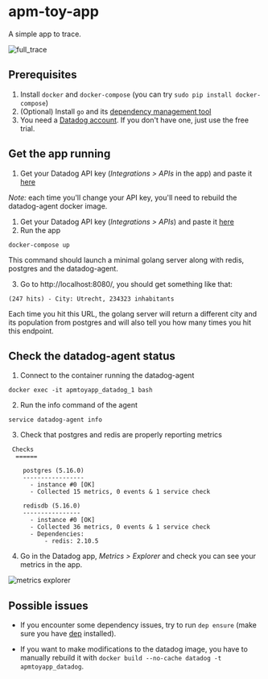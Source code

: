 # apm-toy-app
A simple app to trace.

![full_trace](https://github.com/gabsn/apm-toy-app/blob/img/full_trace.png)

## Prerequisites
1. Install `docker` and `docker-compose` (you can try `sudo pip install docker-compose`)
2. (Optional) Install `go` and its [dependency management tool](https://github.com/golang/dep)
3. You need a [Datadog account](https://www.datadoghq.com). If you don't have one, just use the free trial. 

## Get the app running
1. Get your Datadog API key (*Integrations > APIs* in the app) and paste it [here](https://github.com/gabsn/apm-toy-app/blob/master/docker-compose.yml#L28)

*Note:* each time you'll change your API key, you'll need to rebuild the datadog-agent docker image.

1. Get your Datadog API key (*Integrations > APIs*) and paste it [here](https://github.com/gabsn/apm-toy-app/blob/master/docker-compose.yml#L28)
2. Run the app
```
docker-compose up
```
This command should launch a minimal golang server along with redis, postgres and the datadog-agent.

3. Go to http://localhost:8080/, you should get something like that:
```
(247 hits) - City: Utrecht, 234323 inhabitants
```
Each time you hit this URL, the golang server will return a different city and its population from postgres and will also tell you how many times you hit this endpoint.

## Check the datadog-agent status
1. Connect to the container running the datadog-agent
```
docker exec -it apmtoyapp_datadog_1 bash
```
2. Run the info command of the agent
```
service datadog-agent info
```
3. Check that postgres and redis are properly reporting metrics
```
 Checks
  ======

    postgres (5.16.0)
    -----------------
      - instance #0 [OK]
      - Collected 15 metrics, 0 events & 1 service check

    redisdb (5.16.0)
    ----------------
      - instance #0 [OK]
      - Collected 36 metrics, 0 events & 1 service check
      - Dependencies:
          - redis: 2.10.5
```
4. Go in the Datadog app, *Metrics > Explorer* and check you can see your metrics in the app.

![metrics explorer](https://github.com/gabsn/apm-toy-app/blob/img/metrics_explorer.png)

## Possible issues
- If you encounter some dependency issues, try to run `dep ensure` (make sure you have [dep](https://github.com/golang/dep) installed).

- If you want to make modifications to the datadog image, you have to manually rebuild it with `docker build --no-cache datadog -t apmtoyapp_datadog`.
